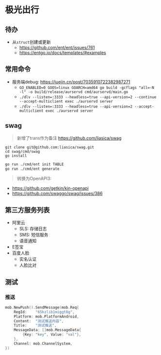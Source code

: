 # 极光出行

## 待办
- 从`struct`创建或更新
  - https://github.com/ent/ent/issues/761
  - https://entgo.io/docs/templates/#examples

## 常用命令
- 服务端debug: https://juejin.cn/post/7035910722382987271
  - `GO_ENABLED=0 GOOS=linux GOARCH=amd64 go build -gcflags "all=-N -l" -o build/release/aurservd cmd/aurservd/main.go`
  - `./dlv --listen=:3333 --headless=true --api-version=2 --continue --accept-multiclient exec ./aurservd server`
  - `./dlv --listen=:3333 --headless=true --api-version=2 --accept-multiclient exec ./aurservd server`

## swag
> 新增了trans作为备注
> https://github.com/liasica/swag
```shell
git clone git@github.com:liasica/swag.git
cd swag/cmd/swag
go install
```

```bash
go run ./cmd/ent init TABLE
go run ./cmd/ent generate
```

> 转换为OpenAPI3: 
- https://github.com/getkin/kin-openapi
- https://github.com/swaggo/swag/issues/386


## 第三方服务列表
- 阿里云
  - SLS: 存储日志
  - SMS: 短信服务
  - 语音通知
- E签宝
- 百度人脸
  - 实名认证
  - 人脸比对

## 测试

### 推送

```go
mob.NewPush().SendMessage(mob.Req{
    RegId:    "65kzlib1miggt8g",
    Platform: mob.PlatformAndroid,
    Content:  "测试推送内容",
    Title:    "测试推送",
    MessageData: []mob.MessageData{
        {Key: "key", Value: "val"},
    },
    Channel: mob.ChannelSystem,
})
```